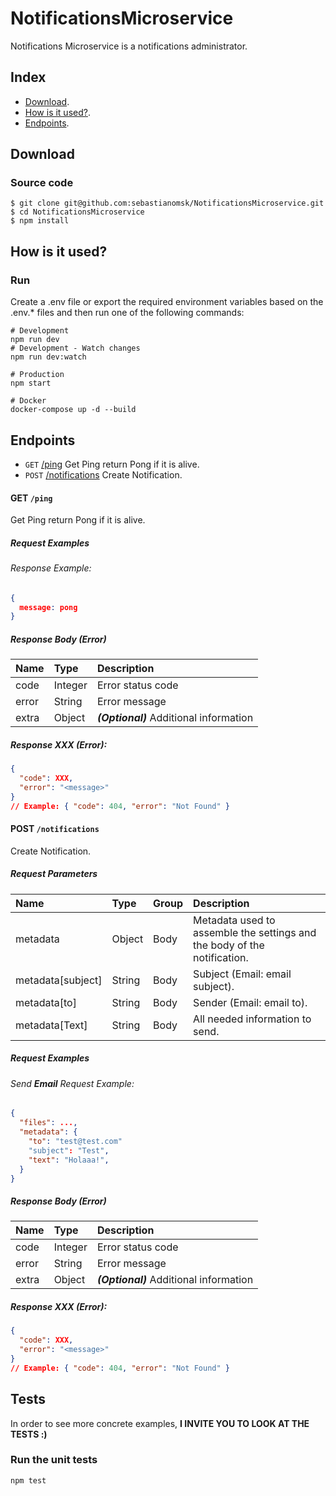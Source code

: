 # NotificationsMicroservice
Notifications Microservice is a notifications administrator.

## Index

* [Download][download].
* [How is it used?][how_is_it_used].
* [Endpoints][endpoints].

## Download

### Source code
```shell
$ git clone git@github.com:sebastianomsk/NotificationsMicroservice.git
$ cd NotificationsMicroservice
$ npm install
```

## How is it used?

### Run

Create a .env file or export the required environment variables based on the .env.* files and then run one of the following commands:

```shell
# Development
npm run dev
# Development - Watch changes
npm run dev:watch

# Production
npm start

# Docker
docker-compose up -d --build
```

## Endpoints
* `GET` [/ping](#get-ping) Get Ping return Pong if it is alive.
* `POST` [/notifications](#post-notifications) Create Notification.

#### GET `/ping`

Get Ping return Pong if it is alive.

##### Request Examples
###### Response Example:

```json
{
  message: pong
}
```

##### Response Body (Error)
| Name         | Type      | Description                          |
|:-------------|:----------|:-------------------------------------|
| code      | Integer     |  Error status code |
| error      | String     |  Error message |
| extra      | Object     | _**(Optional)**_ Additional information |

##### Response XXX (Error):

```json
{
  "code": XXX,
  "error": "<message>"
}
// Example: { "code": 404, "error": "Not Found" }
```

#### POST `/notifications`

Create Notification.
##### Request Parameters
| Name         | Type      | Group      | Description                          |
|:-------------|:----------|:-----------|:-------------------------------------|
| metadata      | Object     | Body |  Metadata used to assemble the settings and the body of the notification. |
| metadata[subject]      | String     | Body |  Subject (Email: email subject). |
| metadata[to]      | String     | Body |  Sender (Email: email to). |
| metadata[Text]      | String     | Body |  All needed information to send. |

##### Request Examples
###### Send **Email** Request Example:

```json
{
  "files": ...,
  "metadata": {
    "to": "test@test.com"
    "subject": "Test",
    "text": "Holaaa!",
  }
}
```

##### Response Body (Error)
| Name         | Type      | Description                          |
|:-------------|:----------|:-------------------------------------|
| code      | Integer     |  Error status code |
| error      | String     |  Error message |
| extra      | Object     | _**(Optional)**_ Additional information |

##### Response XXX (Error):

```json
{
  "code": XXX,
  "error": "<message>"
}
// Example: { "code": 404, "error": "Not Found" }
```

## Tests

In order to see more concrete examples, **I INVITE YOU TO LOOK AT THE TESTS :)**

### Run the unit tests
```shell
npm test
```

<!-- deep links -->
[download]: #download
[how_is_it_used]: #how-is-it-used
[endpoints]: #endpoints
[tests]: #tests
